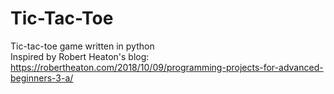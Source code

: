 # Tic-Tac-Toe
Tic-tac-toe game written in python  
Inspired by Robert Heaton's blog:  
https://robertheaton.com/2018/10/09/programming-projects-for-advanced-beginners-3-a/
